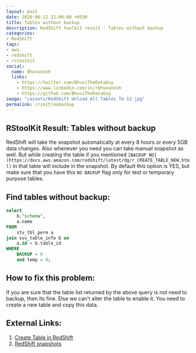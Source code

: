 ```yaml
---
layout: post
date: 2020-06-12 22:00:00 +0530
title: Tables without backup
description: RedShift toolkit result - Tables without backup
categories:
- RedShift
tags:
- aws
- redshift
- rstoolkit
social:
  name: Bhuvanesh
  links:
    - https://twitter.com/BhuviTheDataGuy
    - https://www.linkedin.com/in/rbhuvanesh
    - https://github.com/BhuviTheDataGuy
image: "/assets/RedShift Unload All Tables To S3.jpg"
permalink: /rskit/nobackup
---
```


## RStoolKit Result: Tables without backup

RedShift will take the snapshot automatically at every 8 hours or every 5GB data changes. Also whenever you need you can take manual snapshot as well. But while creating the table if you mentioned `[BACKUP NO](https://docs.aws.amazon.com/redshift/latest/dg/r_CREATE_TABLE_NEW.html)` in that table will include in the snapshot. By default this option is YES, but make sure that you have this `NO BACKUP` flag only for test or temporary purpose tables. 

## Find tables without backup:

```sql
select
	b."schema",
	a.name
FROM
	stv_tbl_perm a
join svv_table_info b on
	a.id = b.table_id
WHERE
	BACKUP = 0
	and temp = 0;
```

## How to fix this problem:

If you are sure that the table list returned by the above query is not need to backup, then its fine. Else we can't alter the table to enable it. You need to create a new table and copy this data.

## External Links:

1. [Create Table in RedShift](https://docs.aws.amazon.com/redshift/latest/dg/r_CREATE_TABLE_NEW.html)
2. [RedShift snapshots](https://docs.aws.amazon.com/redshift/latest/mgmt/working-with-snapshots.html)